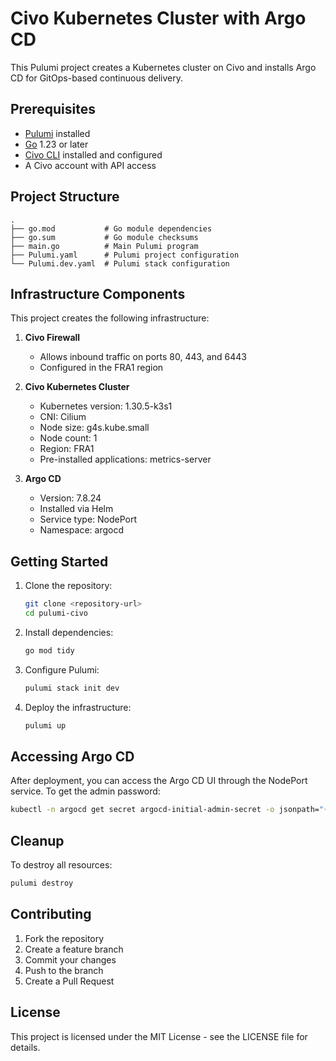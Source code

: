 # Civo Kubernetes Cluster with Argo CD

This Pulumi project creates a Kubernetes cluster on Civo and installs Argo CD for GitOps-based continuous delivery.

## Prerequisites

- [Pulumi](https://www.pulumi.com/docs/get-started/install/) installed
- [Go](https://golang.org/doc/install) 1.23 or later
- [Civo CLI](https://github.com/civo/cli) installed and configured
- A Civo account with API access

## Project Structure

```
.
├── go.mod           # Go module dependencies
├── go.sum           # Go module checksums
├── main.go          # Main Pulumi program
├── Pulumi.yaml      # Pulumi project configuration
└── Pulumi.dev.yaml  # Pulumi stack configuration
```

## Infrastructure Components

This project creates the following infrastructure:

1. **Civo Firewall**
   - Allows inbound traffic on ports 80, 443, and 6443
   - Configured in the FRA1 region

2. **Civo Kubernetes Cluster**
   - Kubernetes version: 1.30.5-k3s1
   - CNI: Cilium
   - Node size: g4s.kube.small
   - Node count: 1
   - Region: FRA1
   - Pre-installed applications: metrics-server

3. **Argo CD**
   - Version: 7.8.24
   - Installed via Helm
   - Service type: NodePort
   - Namespace: argocd

## Getting Started

1. Clone the repository:
   ```bash
   git clone <repository-url>
   cd pulumi-civo
   ```

2. Install dependencies:
   ```bash
   go mod tidy
   ```

3. Configure Pulumi:
   ```bash
   pulumi stack init dev
   ```

4. Deploy the infrastructure:
   ```bash
   pulumi up
   ```

## Accessing Argo CD

After deployment, you can access the Argo CD UI through the NodePort service. To get the admin password:

```bash
kubectl -n argocd get secret argocd-initial-admin-secret -o jsonpath="{.data.password}" | base64 -d
```

## Cleanup

To destroy all resources:

```bash
pulumi destroy
```

## Contributing

1. Fork the repository
2. Create a feature branch
3. Commit your changes
4. Push to the branch
5. Create a Pull Request

## License

This project is licensed under the MIT License - see the LICENSE file for details. 